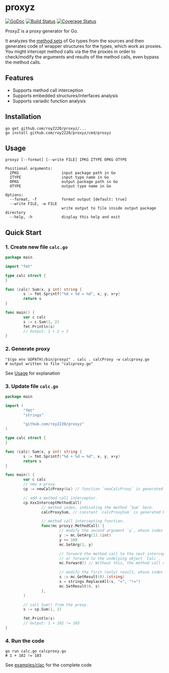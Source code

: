 # proxyz

[![GoDoc](https://godoc.org/github.com/roy2220/proxyz?status.svg)](https://godoc.org/github.com/roy2220/proxyz) [![Build Status](https://travis-ci.com/roy2220/proxyz.svg?branch=master)](https://travis-ci.com/roy2220/proxyz) [![Coverage Status](https://codecov.io/gh/roy2220/proxyz/branch/master/graph/badge.svg)](https://codecov.io/gh/roy2220/proxyz)

ProxyZ is a proxy generator for Go.

It analyzes the [method sets](https://golang.org/ref/spec#Method_sets) of Go types from the sources and then generates code of wrapper structures for the types, which work as proxies. You might intercept method calls via the the proxies in order to check/modify the arguments and results of the method calls, even bypass the method calls.

## Features
- Supports method call interception
- Supports embedded structures/interfaces analysis
- Supports variadic function analysis

## Installation

```shell
go get github.com/roy2220/proxyz/...
go install github.com/roy2220/proxyz/cmd/proxyz
```

## Usage

```
proxyz [--format] [--write FILE] IPKG ITYPE OPKG OTYPE

Positional arguments:
  IPKG                   input package path in Go
  ITYPE                  input type name in Go
  OPKG                   output package path in Go
  OTYPE                  output type name in Go

Options:
  --format, -f           format output [default: true]
  --write FILE, -w FILE
                         write output to file inside output package directory
  --help, -h             display this help and exit
```

## Quick Start

### 1. Create new file `calc.go`

```go
package main

import "fmt"

type calc struct {
}

func (calc) Sum(x, y int) string {
        s := fmt.Sprintf("%d + %d = %d", x, y, x+y)
        return s
}

func main() {
        var c calc
        s := c.Sum(1, 2)
        fmt.Println(s)
        // Output: 1 + 2 = 3
}
```

### 2. Generate proxy

```shell
"$(go env GOPATH)/bin/proxyz" . calc . calcProxy -w calcproxy.go
# output written to file "calcproxy.go"
```

See [Usage](#usage) for explanation

### 3. Update file `calc.go`

```go
package main

import (
        "fmt"
        "strings"

        "github.com/roy2220/proxyz"
)

type calc struct {
}

func (calc) Sum(x, y int) string {
        s := fmt.Sprintf("%d + %d = %d", x, y, x+y)
        return s
}

func main() {
        var c calc
        // new a proxy.
        cp := newCalcProxy(&c) // function `newCalcProxy` is generated by proxyz.

        // add a method call interceptor.
        cp.XxxInterceptMethodCall(
                // method index, indicating the method `Sum` here.
                calcProxySum, // constant `calcProxySum` is generated by proxyz.

                // method call intercepting function.
                func(mc proxyz.MethodCall) {
                        // modify the second argument `y`, whose index is 1.
                        y := mc.GetArg(1).(int)
                        y += 100
                        mc.SetArg(1, y)

                        // forward the method call to the next interceptor, if any,
                        // or forward to the undelying object `Calc`.
                        mc.Forward() // Without this, the method call ceases here.

                        // modify the first (only) result, whose index is 0.
                        s := mc.GetResult(0).(string)
                        s = strings.ReplaceAll(s, "=", "!=")
                        mc.SetResult(0, s)
                },
        )

        // call Sum() from the proxy.
        s := cp.Sum(1, 2)

        fmt.Println(s)
        // Output: 1 + 102 != 103
}
```

### 4. Run the code

```shell
go run calc.go calcproxy.go
# 1 + 102 != 103
```

See [examples/clac](./examples/clac) for the complete code
